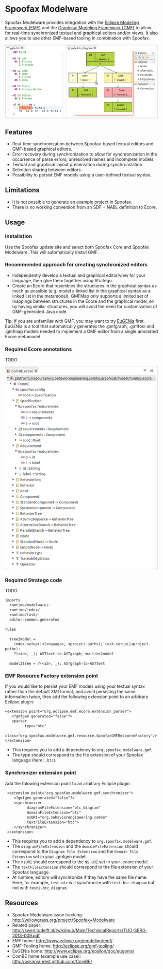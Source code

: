 # Spoofax Modelware
Spoofax Modelware provides integration with the [Eclipse Modeling Framework (EMF)](http://www.eclipse.org/modeling/emf/) and the [Graphical Modeling Framework (GMF)](http://eclipse.org/gmf-tooling/) to allow for real-time synchronized textual and graphical editors and/or views. It also allows you to use other EMF-based tooling in combination with Spoofax.

![Alt text](img/ComBE.png)

## Features
- Real-time synchronization between Spoofax-based textual editors and GMF-based graphical editors.
- Error recovery during synchronization to allow for synchronization in the occurrence of parse errors, unresolved names and incomplete models.
- Textual and graphical layout preservation during synchronization.
- Selection sharing between editors.
- Possibility to persist EMF models using a user-defined textual syntax.

## Limitations
- It is not possible to generate an example project in Spoofax.
- There is no working conversion from an SDF + NABL definition to Ecore.

## Usage

### Installation
Use the Spoofax update site and select both Spoofax Core and Spoofax Modelware. This will automatically install GMF.

### Recommended approach for creating synchronized editors
- Independently develop a textual and graphical editor/view for your language, then glue them together using Stratego.
- Create an Ecore that resembles the structures in the graphical syntax as much as possible (e.g. model a linked list in the graphical syntax as a linked list in the metamodel). GMFMap only supports a limited set of mappings between structures in the Ecore and the graphical model, so by having similar structures, you will avoid the need for customization of GMF-generated Java code.

Tip: If you are unfamiliar with GMF, you may want to try [EuGENia](http://www.eclipse.org/epsilon/doc/eugenia/) first. EuGENia is a tool that automatically generates the .gmfgraph, .gmftool and .gmfmap models needed to implement a GMF editor from a single annotated Ecore metamodel.

### Required Ecore annotations 

TODO

![Alt text](img/ComBE.ecore.png)



### Required Stratego code

TODO

    imports
      runtime/modelware/-
      runtime/index/-
      runtime/task/-
      editor-common.generated
  
    rules

      tree2model =
        index-setup(|<language>, <project-path>); task-setup(|<project-path>);
        ?(<id>, _); ASTtext-to-ASTgraph; mw-tree2model

      model2tree = ?(<id>, _); ASTgraph-to-ASTtext



### EMF Resource Factory extension point

If you would like to persist your EMF models using your textual syntax rather than the default XMI format, and avoid persisting the same information twice, then add the following extension point to an arbitrary Eclipse plugin:

    <extension point="org.eclipse.emf.ecore.extension_parser">
       <?gmfgen generated="false"?>
       <parser
             type="btc"
             class="org.spoofax.modelware.gmf.resource.SpoofaxGMFResourceFactory"/>
    </extension>


- This requires you to add a dependency to `org.spoofax.modelware.gmf`.
- The type should correspond to the file extension of your Spoofax language (here: `.btc`).

### Synchronizer extension point

Add the folowing extension point to an arbitrary Eclipse plugin:

     <extension point="org.spoofax.modelware.gmf.synchronizer">
        <?gmfgen generated="false"?>
        <synchronizer
              diagramFileExtension="btc_diagram"
              domainFileExtension="btc"
              nsURI="org.behaviorengineering.combe"
              textFileExtension="btc">
        </synchronizer>
     </extension>


- This requires you to add a dependency to `org.spoofax.modelware.gmf`.
- The `diagramFileExtension` and the `domainFileExtension` should correspond to the `Diagram File Extension` and the `Domain File Extension` set in your .gmfgen model.
- The `nsURI` should correspond to the `NS URI` set in your .ecore model.
- The `textFileExtension` should correspond to the file extension of your Spoofax language.
- At runtime, editors will synchronize if they have the same file name. Here, for example, `test.btc` will synchronize with `test.btc_diagram` but not with `test2.btc_diagram`.

## Resources

- Spoofax Modelware issue tracking: http://yellowgrass.org/project/Spoofax+Modelware
- Related paper: http://swerl.tudelft.nl/twiki/pub/Main/TechnicalReports/TUD-SERG-2013-009.pdf
- EMF home: http://www.eclipse.org/modeling/emf/
- GMF-Tooling home: http://eclipse.org/gmf-tooling/
- EuGENia home: http://www.eclipse.org/epsilon/doc/eugenia/
- ComBE home (example use case): http://oskarvanrest.github.com/ComBE/

